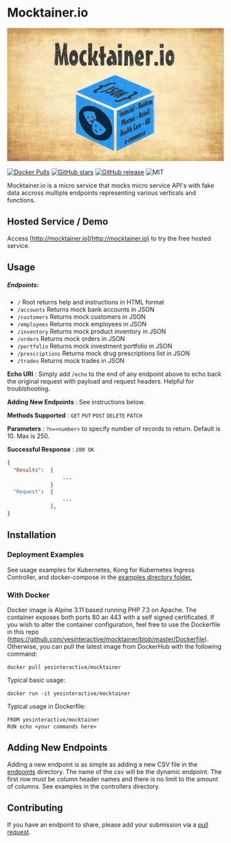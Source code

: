 # Mocktainer.io #
![alt text](https://raw.githubusercontent.com/yesinteractive/mocktainer/master/public/banner-mocktainer.png "Mocktainer mocking microservice")

[![Docker Pulls](https://img.shields.io/docker/pulls/yesinteractive/mocktainer?style=for-the-badge)](https://hub.docker.com/r/yesinteractive/mocktainer) 
[![GitHub stars](https://img.shields.io/github/stars/yesinteractive/mocktainer?style=for-the-badge)](https://github.com/yesinteractive/dad-jokes_microservice) 
[![GitHub release](https://img.shields.io/github/release/yesinteractive/mocktainer?style=for-the-badge)](https://github.com/yesinteractive/dad-jokes_microservice) 
![MIT](https://img.shields.io/badge/license-MIT-green?style=for-the-badge)



Mocktainer.io is a micro service that mocks micro service API's
 with fake data accross multiple endpoints representing various
 verticals and functions.

## Hosted Service / Demo ##

Access [http://mocktainer.io](http://mocktainer.io) to try the free hosted service.

## Usage ##

##### Endpoints:
 * `/` Root returns help and instructions in HTML format
 * `/accounts` Returns mock bank accounts in JSON
 * `/customers` Returns mock customers in JSON
 * `/employees` Returns mock employees in JSON
 * `/inventory` Returns mock product inventory in JSON
 * `/orders` Returns mock orders in JSON
 * `/portfolio` Returns mock investment portfolio in JSON
 * `/prescriptions` Returns mock drug prescriptions list in JSON
 * `/trades` Returns mock trades in JSON
 
 **Echo URI** : Simply add `/echo` to the end of any endpoint above to echo back
 the original request with payload and request headers. Helpful for troublshooting.
 
 **Adding New Endpoints** : See instructions below.

**Methods Supported** : `GET` `PUT` `POST` `DELETE` `PATCH`

**Parameters** : `?n=<number>` to specify number of records to return. Default is 10. Max is 250.

**Successful Response** : `200 OK`



```json
{
  "Results":  {
                  ...
              }
  "Request":  {
                  ...
              },
}
```

## Installation ##

### Deployment Examples ###

See usage examples for Kubernetes, Kong for Kubernetes Ingress Controller, and docker-compose in the [examples directory folder.](https://github.com/yesinteractive/mocktainer/blob/master/examples)

### With Docker ###

Docker image is Alpine 3.11 based running PHP 7.3 on Apache. The container exposes both ports 80 an 443 with a self signed certificated. If you wish to alter the container configuration, feel free to use the Dockerfile in this repo (https://github.com/yesinteractive/mocktainer/blob/master/Dockerfile). Otherwise, you can pull the latest image from DockerHub with the following command:
```
docker pull yesinteractive/mocktainer
```
Typical basic usage:

```
docker run -it yesinteractive/mocktainer
```

Typical usage in Dockerfile:

```
FROM yesinteractive/mocktainer
RUN echo <your commands here>
```

## Adding New Endpoints ##

Adding a new endpoint is as simple as adding a new CSV file in the [endpoints](https://github.com/yesinteractive/mocktainer/tree/master/endpoints) directory.
The name of the csv will be the dynamic endpoint. The first row must be column header names and 
there is no limit to the amount of columns. See examples in the controllers directory.

## Contributing ##

If you have an endpoint to share, please add your submission via a [pull request](https://github.com/yesinteractive/mocktainer/pulls).

